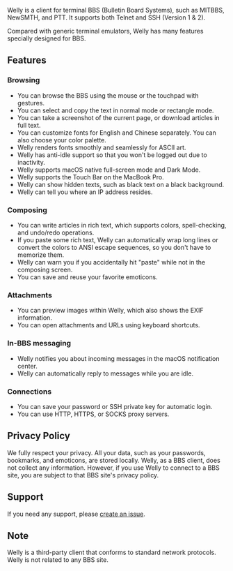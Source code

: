 Welly is a client for terminal BBS (Bulletin Board Systems), such as MITBBS, NewSMTH, and PTT. It supports both Telnet and SSH (Version 1 & 2).

Compared with generic terminal emulators, Welly has many features specially designed for BBS.

## Features

### Browsing

- You can browse the BBS using the mouse or the touchpad with gestures.
- You can select and copy the text in normal mode or rectangle mode.
- You can take a screenshot of the current page, or download articles in full text.
- You can customize fonts for English and Chinese separately. You can also choose your color palette.
- Welly renders fonts smoothly and seamlessly for ASCII art.
- Welly has anti-idle support so that you won't be logged out due to inactivity.
- Welly supports macOS native full-screen mode and Dark Mode.
- Welly supports the Touch Bar on the MacBook Pro.
- Welly can show hidden texts, such as black text on a black background.
- Welly can tell you where an IP address resides.

### Composing

- You can write articles in rich text, which supports colors, spell-checking, and undo/redo operations.
- If you paste some rich text, Welly can automatically wrap long lines or convert the colors to ANSI escape sequences, so you don't have to memorize them.
- Welly can warn you if you accidentally hit "paste" while not in the composing screen.
- You can save and reuse your favorite emoticons.

### Attachments

- You can preview images within Welly, which also shows the EXIF information.
- You can open attachments and URLs using keyboard shortcuts.

### In-BBS messaging

- Welly notifies you about incoming messages in the macOS notification center.
- Welly can automatically reply to messages while you are idle.

### Connections

- You can save your password or SSH private key for automatic login.
- You can use HTTP, HTTPS, or SOCKS proxy servers.

## Privacy Policy

We fully respect your privacy. All your data, such as your passwords, bookmarks, and emoticons, are stored locally. Welly, as a BBS client, does not collect any information. However, if you use Welly to connect to a BBS site, you are subject to that BBS site's privacy policy.

## Support

If you need any support, please [create an issue](https://github.com/ytang/welly/issues).

## Note

Welly is a third-party client that conforms to standard network protocols. Welly is not related to any BBS site.

